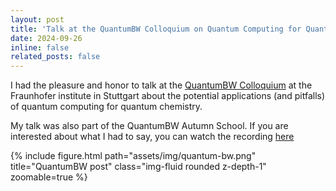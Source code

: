 ```yaml
---
layout: post
title: 'Talk at the QuantumBW Colloquium on Quantum Computing for Quantum Chemistry'
date: 2024-09-26
inline: false
related_posts: false
---
```

I had the pleasure and honor to talk at the <a href='https://www.quantumbw.de/en/'>QuantumBW Colloquium</a> at the Fraunhofer institute in Stuttgart about the potential applications (and pitfalls) of quantum computing for quantum chemistry. 


My talk was also part of the QuantumBW Autumn School. If you are interested about what I had to say, you can watch the recording <a href='https://www.youtube.com/watch?v=a7MsNx1GmcE'>here</a>


{% include figure.html path="assets/img/quantum-bw.png" title="QuantumBW post" class="img-fluid rounded z-depth-1" zoomable=true %} 

